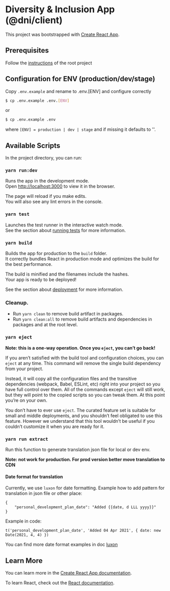# Diversity & Inclusion App (@dni/client)

This project was bootstrapped with [Create React App](https://github.com/facebook/create-react-app).

## Prerequisites

Follow the [instructions](../../README.md#L13) of the root project

## Configuration for ENV (production/dev/stage)

Copy `.env.example` and rename to .env.[ENV] and configure correctly

```bash
$ cp .env.example .env.[ENV]
```

or

```bash
$ cp .env.example .env
```

where `[ENV] = production | dev | stage` and if missing it defaults to ''.

## Available Scripts

In the project directory, you can run:

### `yarn run:dev`

Runs the app in the development mode.\
Open [http://localhost:3000](http://localhost:3000) to view it in the browser.

The page will reload if you make edits.\
You will also see any lint errors in the console.

### `yarn test`

Launches the test runner in the interactive watch mode.\
See the section about [running tests](https://facebook.github.io/create-react-app/docs/running-tests) for more information.

### `yarn build`

Builds the app for production to the `build` folder.\
It correctly bundles React in production mode and optimizes the build for the best performance.

The build is minified and the filenames include the hashes.\
Your app is ready to be deployed!

See the section about [deployment](https://facebook.github.io/create-react-app/docs/deployment) for more information.

### Cleanup.

- Run `yarn clean` to remove build artifact in packages.
- Run `yarn clean:all` to remove build artifacts and dependencies in packages and at the root level.

### `yarn eject`

**Note: this is a one-way operation. Once you `eject`, you can’t go back!**

If you aren’t satisfied with the build tool and configuration choices, you can `eject` at any time. This command will remove the single build dependency from your project.

Instead, it will copy all the configuration files and the transitive dependencies (webpack, Babel, ESLint, etc) right into your project so you have full control over them. All of the commands except `eject` will still work, but they will point to the copied scripts so you can tweak them. At this point you’re on your own.

You don’t have to ever use `eject`. The curated feature set is suitable for small and middle deployments, and you shouldn’t feel obligated to use this feature. However we understand that this tool wouldn’t be useful if you couldn’t customize it when you are ready for it.

### `yarn run extract`

Run this function to generate translation json file for local or dev env.

**Note: not work for production. For prod version better move translation to CDN**

#### Date format for translation

Currently, we use `luxon` for date formatting.
Example how to add pattern for translation in json file or other place:

```
{
    "personal_development_plan_date": "Added {{date, d LLL yyyy}}"
}
```

Example in code:

```
t('personal_development_plan_date', 'Added 04 Apr 2021', { date: new Date(2021, 4, 4) })
```

You can find more date format examples in doc [luxon](https://moment.github.io/luxon/#/formatting?id=tolocalestring-strings-for-humans)

## Learn More

You can learn more in the [Create React App documentation](https://facebook.github.io/create-react-app/docs/getting-started).

To learn React, check out the [React documentation](https://reactjs.org/).
